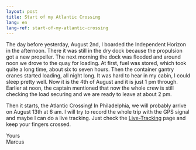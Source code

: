 ```yaml
---
layout: post
title: Start of my Atlantic Crossing
lang: en
lang-ref: start-of-my-atlantic-crossing
---
```


The day before yesterday, August 2nd, I boarded the Independent Horizon in the afternoon. There it was still in the dry dock because the propulsion got a new propeller. The next morning the dock was flooded and around noon we drove to the quay for loading. At first, fuel was stored, which took quite a long time, about six to seven hours. Then the container gantry cranes started loading, all night long. It was hard to hear in my cabin, I could sleep pretty well. Now it is the 4th of August and it is just 1 pm through. Earlier at noon, the captain mentioned that now the whole crew is still checking the load securing and we are ready to leave at about 2 pm.

Then it starts, the Atlantic Crossing! In Philadelphia, we will probably arrive on August 13th at 6 am. I will try to record the whole trip with the GPS signal and maybe I can do a live tracking. Just check the [Live-Tracking](/en/live) page and keep your fingers crossed.

Yours  
Marcus
